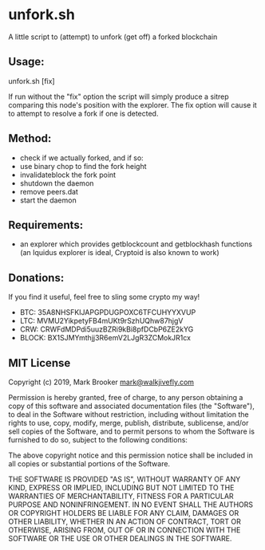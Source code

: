 unfork.sh
=========

A little script to (attempt) to unfork (get off) a forked blockchain

## Usage:
unfork.sh [fix]

If run without the "fix" option the script will simply produce a
sitrep comparing this node's position with the explorer.
The fix option will cause it to attempt to resolve a fork if one is
detected.

## Method:
- check if we actually forked, and if so:
- use binary chop to find the fork height
- invalidateblock the fork point
- shutdown the daemon
- remove peers.dat
- start the daemon

## Requirements:
- an explorer which provides getblockcount and getblockhash functions
(an Iquidus explorer is ideal, Cryptoid is also known to work)

## Donations:
If you find it useful, feel free to sling some crypto my way!
- BTC: 35A8NHSFKIJAPGPDUGPOXC6TFCUHYYXVUP
- LTC: MVMU2YikpetyFB4mUKt9rSzhUQhw87hjgV
- CRW: CRWFdMDPdi5uuzBZRi9kBi8pfDCbP6ZE2kYG
- BLOCK: BX1SJMYmthjj3R6emV2LJgR3ZCMokJR1cx

## MIT License
Copyright (c) 2019, Mark Brooker <mark@walkjivefly.com>

Permission is hereby granted, free of charge, to any person obtaining a copy of this software and associated documentation files (the "Software"), to deal in the Software without restriction, including without limitation the rights to use, copy, modify, merge, publish, distribute, sublicense, and/or sell copies of the Software, and to permit persons to whom the Software is furnished to do so, subject to the following conditions:

The above copyright notice and this permission notice shall be included in all copies or substantial portions of the Software.

THE SOFTWARE IS PROVIDED "AS IS", WITHOUT WARRANTY OF ANY KIND, EXPRESS OR IMPLIED, INCLUDING BUT NOT LIMITED TO THE WARRANTIES OF MERCHANTABILITY, FITNESS FOR A PARTICULAR PURPOSE AND NONINFRINGEMENT. IN NO EVENT SHALL THE AUTHORS OR COPYRIGHT HOLDERS BE LIABLE FOR ANY CLAIM, DAMAGES OR OTHER LIABILITY, WHETHER IN AN ACTION OF CONTRACT, TORT OR OTHERWISE, ARISING FROM, OUT OF OR IN CONNECTION WITH THE SOFTWARE OR THE USE OR OTHER DEALINGS IN THE SOFTWARE.
